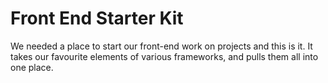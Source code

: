 # Front End Starter Kit

We needed a place to start our front-end work on projects and this is it. It takes our favourite elements of various frameworks, and pulls them all into one place.
